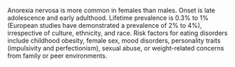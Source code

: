 Anorexia nervosa is more common in females than males. Onset is late adolescence and early adulthood. Lifetime prevalence is 0.3% to 1% (European studies have demonstrated a prevalence of 2% to 4%), irrespective of culture, ethnicity, and race. Risk factors for eating disorders include childhood obesity, female sex, mood disorders, personality traits (impulsivity and perfectionism), sexual abuse, or weight-related concerns from family or peer environments.